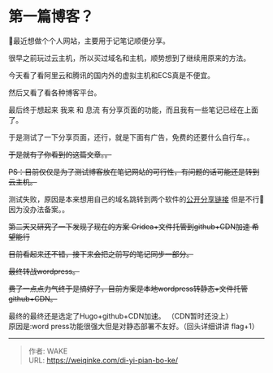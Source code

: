 # 第一篇博客？

🤔最近想做个个人网站，主要用于记笔记顺便分享。

很早之前玩过云主机，所以买过域名和主机，顺势想到了继续用原来的方法。

今天看了看阿里云和腾讯的国内外的虚拟主机和ECS真是不便宜。

然后又看了看各种博客平台。

最后终于想起来 我来 和 息流 有分享页面的功能，而且我有一些笔记已经在上面了。

于是测试了一下分享页面，还行，就是下面有广告，免费的还要什么自行车。。

~~于是就有了你看到的这篇文章。。~~

~~PS：目前仅仅是为了测试博客放在笔记网站的可行性，有问题的话可能还是转到云主机。~~

测试失败，原因是本来想用自己的域名跳转到两个软件的[公开分享链接](https://www.wolai.com/bfvxGMnc1DU8MgVRhhkB34) 但是不行🤡因为没办法备案。。

~~第二天又研究了一下发现了现在的方案 Gridea+文件托管到github+CDN加速 希望能行~~

~~目前看起来还不错，接下来会把之前写的笔记同步一部分。~~

~~最终转战wordpress。~~

~~费了一点点力气终于是搞好了，目前方案是本地wordpress转静态+文件托管github+CDN。~~

最终的最终还是选定了Hugo+github+CDN加速。  （CDN暂时还没上）  
原因是:word press功能很强大但是对静态部署不友好。（回头详细讲讲 flag+1）

---

> 作者: WAKE  
> URL: https://weiqinke.com/di-yi-pian-bo-ke/  

